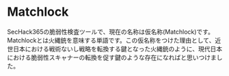 # Matchlock
SecHack365の脆弱性検査ツールで、現在の名称は仮名称(Matchlock)です。
Matchlockとは火縄銃を意味する単語です。この仮名称をつけた理由として、近世日本における戦術ないし戦略を転換する鍵となった火縄銃のように、現代日本における脆弱性スキャナーの転換を促す鍵のような存在になればと思いつけました。
